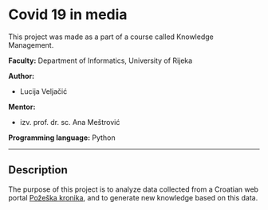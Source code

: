 # __Covid 19 in media__

This project was made as a part of a course called Knowledge Management. 

<b>Faculty:</b> Department of Informatics, University of Rijeka

<b>Author:</b>
* Lucija Veljačić
  
<b>Mentor:</b>
* izv. prof. dr. sc. Ana Meštrović
  
<b>Programming language:</b> Python

<hr>

## Description

The purpose of this project is to analyze data collected from a Croatian web portal  [Požeška kronika](https://pozeska-kronika.hr), and to generate new knowledge based on this data.


 
